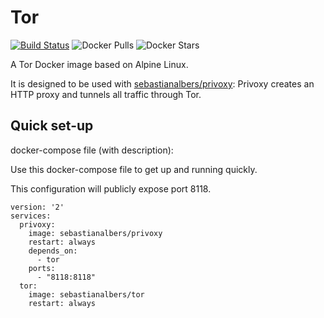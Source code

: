 # Tor

[![Build Status](https://github.com/sebastian-albers/docker-tor/actions/workflows/latest-release.yml/badge.svg)](https://github.com/sebastian-albers/docker-tor/actions/workflows/latest-release.yml)
![Docker Pulls](https://img.shields.io/docker/pulls/sebastianalbers/tor.svg)
![Docker Stars](https://img.shields.io/docker/stars/sebastianalbers/tor.svg)

A Tor Docker image based on Alpine Linux.

It is designed to be used with [sebastianalbers/privoxy](https://hub.docker.com/r/sebastianalbers/privoxy): Privoxy creates an HTTP proxy and tunnels all traffic through Tor.


## Quick set-up
docker-compose file (with description):

Use this docker-compose file to get up and running quickly.

This configuration will publicly expose port 8118.

    version: '2'
    services:
      privoxy:
        image: sebastianalbers/privoxy
        restart: always
        depends_on:
          - tor
        ports:
          - "8118:8118"
      tor:
        image: sebastianalbers/tor
        restart: always


